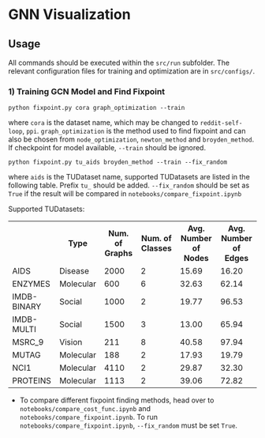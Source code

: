 # GNN Visualization
## Usage
All commands should be executed within the `src/run` subfolder. The relevant configuration files for training and optimization are in `src/configs/`. 
### 1) Training GCN Model and Find Fixpoint
```
python fixpoint.py cora graph_optimization --train
```
where `cora` is the dataset name, which may be changed to `reddit-self-loop`, `ppi`. `graph_optimization` is the method used to find fixpoint and can also be chosen from `node_optimization`, `newton_method` and `broyden_method`. If checkpoint for model available, `--train` should be ignored.

```
python fixpoint.py tu_aids broyden_method --train --fix_random
```
where `aids` is the TUDataset name, supported TUDatasets are listed in the following table. Prefix `tu_` should be added. `--fix_random` should be set as `True` if the result will be compared in `notebooks/compare_fixpoint.ipynb`

Supported TUDatasets:
<table style="width:100%">
  <tr>
    <th></th>
    <th>Type</th>
    <th>Num. of Graphs</th>
    <th>Num. of Classes</th>
    <th>Avg. Number of Nodes</th>
    <th>Avg. Number of Edges</th>
  </tr>
  <tr>
    <td>AIDS</td>
    <td>Disease</td>
    <td>2000</td>
    <td>2</td>
    <td>15.69</td>
    <td>16.20</td>
  </tr>
  <tr>
    <td>ENZYMES</td>
    <td>Molecular</td>
    <td>600</td>
    <td>6</td>
    <td>32.63</td>
    <td>62.14</td>
  </tr>
  <tr>
    <td>IMDB-BINARY</td>
    <td>Social</td>
    <td>1000</td>
    <td>2</td>
    <td>19.77</td>
    <td>96.53</td>
  </tr>
  <tr>
    <td>IMDB-MULTI</td>
    <td>Social</td>
    <td>1500</td>
    <td>3</td>
    <td>13.00</td>
    <td>65.94</td>
  </tr>
  <tr>
    <td>MSRC_9</td>
    <td>Vision</td>
    <td>211</td>
    <td>8</td>
    <td>40.58</td>
    <td>97.94</td>
  </tr>
  <tr>
    <td>MUTAG</td>
    <td>Molecular</td>
    <td>188</td>
    <td>2</td>
    <td>17.93</td>
    <td>19.79</td>
  </tr>
  <tr>
    <td>NCI1</td>
    <td>Molecular</td>
    <td>4110</td>
    <td>2</td>
    <td>29.87</td>
    <td>32.30</td>
  </tr>
  <tr>
    <td>PROTEINS</td>
    <td>Molecular</td>
    <td>1113</td>
    <td>2</td>
    <td>39.06</td>
    <td>72.82</td>
  </tr>
</table>

- To compare different fixpoint finding methods, head over to `notebooks/compare_cost_func.ipynb` and `notebooks/compare_fixpoint.ipynb`. To run `notebooks/compare_fixpoint.ipynb`, `--fix_random` must be set `True`. 
